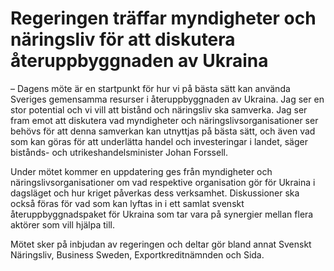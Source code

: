 # Regeringen träffar myndigheter och näringsliv för att diskutera återuppbyggnaden av Ukraina

– Dagens möte är en startpunkt för hur vi på bästa sätt kan använda Sveriges gemensamma resurser i återuppbyggnaden av Ukraina. Jag ser en stor potential och vi vill att bistånd och näringsliv ska samverka. Jag ser fram emot att diskutera vad myndigheter och näringslivsorganisationer ser behövs för att denna samverkan kan utnyttjas på bästa sätt, och även vad som kan göras för att underlätta handel och investeringar i landet, säger bistånds\- och utrikeshandelsminister Johan Forssell.

Under mötet kommer en uppdatering ges från myndigheter och näringslivsorganisationer om vad respektive organisation gör för Ukraina i dagsläget och hur kriget påverkas dess verksamhet. Diskussioner ska också föras för vad som kan lyftas in i ett samlat svenskt återuppbyggnadspaket för Ukraina som tar vara på synergier mellan flera aktörer som vill hjälpa till.

Mötet sker på inbjudan av regeringen och deltar gör bland annat Svenskt Näringsliv, Business Sweden, Exportkreditnämnden och Sida.
